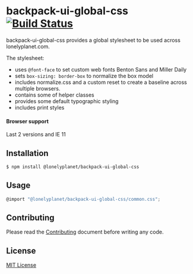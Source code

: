 # backpack-ui-global-css [![Build Status][ci-img]][ci]

backpack-ui-global-css provides a global stylesheet to be used across lonelyplanet.com.

The stylesheet:
* uses `@font-face` to set custom web fonts Benton Sans and Miller Daily
* sets `box-sizing: border-box` to normalize the box model
* includes normalize.css and a custom reset to create a baseline across multiple browsers.
* contains some of helper classes
* provides some default typographic styling
* includes print styles

#### Browser support

Last 2 versions and IE 11

## Installation

```sh
$ npm install @lonelyplanet/backpack-ui-global-css
```

## Usage

```js
@import "@lonelyplanet/backpack-ui-global-css/common.css";
```

## Contributing

Please read the [Contributing][contrib] document before writing any code.

## License

[MIT License][license]

[contrib]: https://github.com/lonelyplanet/backpack-ui/packages/backpack-ui-global-css/contributing.md
[license]: https://github.com/lonelyplanet/backpack-ui/packages/backpack-ui-global-css/license.md
[ci-img]: https://travis-ci.org/lonelyplanet/@lonelyplanet/backpack-ui-global-css.svg
[ci]: https://travis-ci.org/lonelyplanet/@lonelyplanet/backpack-ui-global-css
